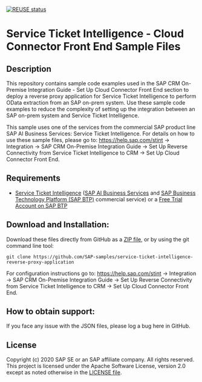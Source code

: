 [![REUSE status](https://api.reuse.software/badge/github.com/SAP-samples/service-ticket-intelligence-reverse-proxy-application)](https://api.reuse.software/info/github.com/SAP-samples/service-ticket-intelligence-reverse-proxy-application)

# Service Ticket Intelligence - Cloud Connector Front End Sample Files

## Description

This repository contains sample code examples used in the SAP CRM On-Premise Integration Guide - Set Up Cloud Connector Front End section to deploy a reverse proxy application for Service Ticket Intelligence to perform OData extraction from an SAP on-prem system. Use these sample code examples to reduce the complexity of setting up the integration between an SAP on-prem system and Service Ticket Intelligence. 

This sample uses one of the services from the commercial SAP product line SAP AI Business Services: Service Ticket Intelligence. For details on how to use these sample files, please go to: https://help.sap.com/stint -> Integration -> SAP CRM On-Premise Integration Guide -> Set Up Reverse Connectivity from Service Ticket Intelligence to CRM -> Set Up Cloud Connector Front End.

## Requirements

- [Service Ticket Intelligence](https://help.sap.com/stint) ([SAP AI Business Services](https://help.sap.com/aibus) and [SAP Business Technology Platform (SAP BTP)](https://help.sap.com/viewer/product/CP/Cloud/en-US) commercial service) or a [Free Trial Account on SAP BTP](https://developers.sap.com/tutorials/hcp-create-trial-account.html) 

## Download and Installation:

Download these files directly from GitHub as a [ZIP file](https://github.com/SAP-samples/service-ticket-intelligence-reverse-proxy-application/archive/master.zip), or by using the git command line tool:

    git clone https://github.com/SAP-samples/service-ticket-intelligence-reverse-proxy-application
  
For configuration instructions go to: https://help.sap.com/stint -> Integration -> SAP CRM On-Premise Integration Guide -> Set Up Reverse Connectivity from Service Ticket Intelligence to CRM -> Set Up Cloud Connector Front End.

## How to obtain support:

If you face any issue with the JSON files, please log a bug here in GitHub.

## License

Copyright (c) 2020 SAP SE or an SAP affiliate company. All rights reserved. This project is licensed under the Apache Software License, version 2.0 except as noted otherwise in the [LICENSE file](/LICENSES/Apache-2.0.txt).
